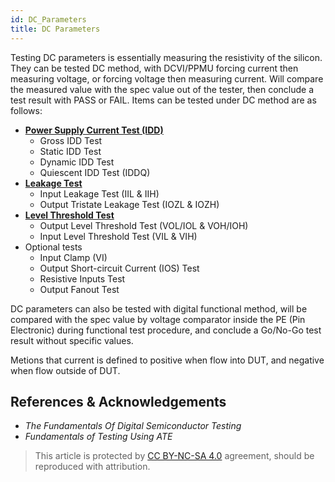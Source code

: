 ```yaml
---
id: DC_Parameters
title: DC Parameters
---
```


Testing DC parameters is essentially measuring the resistivity of the silicon. They can be tested DC method, with DCVI/PPMU forcing current then measuring voltage, or forcing voltage then measuring current. Will compare the measured value with the spec value out of the tester, then conclude a test result with PASS or FAIL. Items can be tested under DC method are as follows:

- [**Power Supply Current Test (IDD)**](https://wiki-power.com/DC-IDD_Test)
  - Gross IDD Test
  - Static IDD Test
  - Dynamic IDD Test
  - Quiescent IDD Test (IDDQ)
- [**Leakage Test**](https://wiki-power.com/DC-Leakage_Test)
  - Input Leakage Test (IIL & IIH)
  - Output Tristate Leakage Test (IOZL & IOZH)
- [**Level Threshold Test**](https://wiki-power.com/DC-Level_Threshold_Test)
  - Output Level Threshold Test (VOL/IOL & VOH/IOH)
  - Input Level Threshold Test (VIL & VIH)
- Optional tests
  - Input Clamp (VI)
  - Output Short-circuit Current (IOS) Test
  - Resistive Inputs Test
  - Output Fanout Test

DC parameters can also be tested with digital functional method, will be compared with the spec value by voltage comparator inside the PE (Pin Electronic) during functional test procedure, and conclude a Go/No-Go test result without specific values.

Metions that current is defined to positive when flow into DUT, and negative when flow outside of DUT.

## References & Acknowledgements

- *The Fundamentals Of Digital Semiconductor Testing*
- *Fundamentals of Testing Using ATE*

> This article is protected by [CC BY-NC-SA 4.0](https://creativecommons.org/licenses/by/4.0/deed.en) agreement, should be reproduced with attribution.
